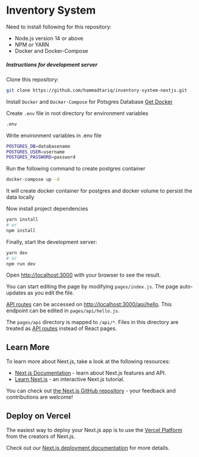 # Inventory System

Need to install following for this repository:

- Node.js version 14 or above
- NPM or YARN
- Docker and Docker-Compose

##### Instructions for development server

Clone this repository:

```sh
git clone https://github.com/hammadtariq/inventory-system-nextjs.git
```

Install `Docker` and `Docker-Compose` for Potsgres Database
[Get Docker](https://docs.docker.com/get-docker/)

Create `.env` file in root directory for environment variables

```sh
.env
```

Write environment variables in .env file

```sh
POSTGRES_DB=databasename
POSTGRES_USER=username
POSTGRES_PASSWORD=password
```

Run the following command to create postgres container

```sh
docker-compose up -d
```

It will create docker container for postgres and docker volume to persist the data locally

Now install project dependencies

```sh
yarn install
# or
npm install
```

Finally, start the development server:

```sh
yarn dev
# or
npm run dev
```

Open [http://localhost:3000](http://localhost:3000) with your browser to see the result.

You can start editing the page by modifying `pages/index.js`. The page auto-updates as you edit the file.

[API routes](https://nextjs.org/docs/api-routes/introduction) can be accessed on [http://localhost:3000/api/hello](http://localhost:3000/api/hello). This endpoint can be edited in `pages/api/hello.js`.

The `pages/api` directory is mapped to `/api/*`. Files in this directory are treated as [API routes](https://nextjs.org/docs/api-routes/introduction) instead of React pages.

## Learn More

To learn more about Next.js, take a look at the following resources:

- [Next.js Documentation](https://nextjs.org/docs) - learn about Next.js features and API.
- [Learn Next.js](https://nextjs.org/learn) - an interactive Next.js tutorial.

You can check out [the Next.js GitHub repository](https://github.com/vercel/next.js/) - your feedback and contributions are welcome!

## Deploy on Vercel

The easiest way to deploy your Next.js app is to use the [Vercel Platform](https://vercel.com/new?utm_medium=default-template&filter=next.js&utm_source=create-next-app&utm_campaign=create-next-app-readme) from the creators of Next.js.

Check out our [Next.js deployment documentation](https://nextjs.org/docs/deployment) for more details.

